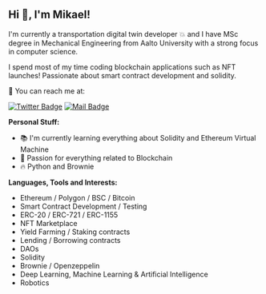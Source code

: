 <h2> Hi 👋, I'm Mikael! </h2>

I'm currently a transportation digital twin developer 💥 and I have MSc degree in Mechanical Engineering from Aalto University with a strong focus in computer science. 

I spend most of my time coding blockchain applications such as NFT launches! Passionate about smart contract development and solidity.



📧 You can reach me at:


[![Twitter Badge](https://img.shields.io/badge/-@maakkoeth-1ca0f1?style=flat&labelColor=1ca0f1&logo=twitter&logoColor=white&link=https://twitter.com/maakkoeth)](https://twitter.com/maakkoeth) [![Mail Badge](https://img.shields.io/badge/-mikael.aakko-c0392b?style=flat&labelColor=c0392b&logo=gmail&logoColor=white)](mailto:mikael.aakko@gmail.com)

**Personal Stuff:**

- 📚 I'm currently learning everything about Solidity and Ethereum Virtual Machine
- 🧬 Passion for everything related to Blockchain
- 🔥 Python and Brownie
  
**Languages, Tools and Interests:**   

 - Ethereum / Polygon / BSC / Bitcoin
 - Smart Contract Development / Testing
 - ERC-20 / ERC-721 / ERC-1155
 - NFT Marketplace
 - Yield Farming / Staking contracts
 - Lending / Borrowing contracts
 - DAOs
 - Solidity
 - Brownie / Openzeppelin
 - Deep Learning, Machine Learning & Artificial Intelligence
 - Robotics




#
